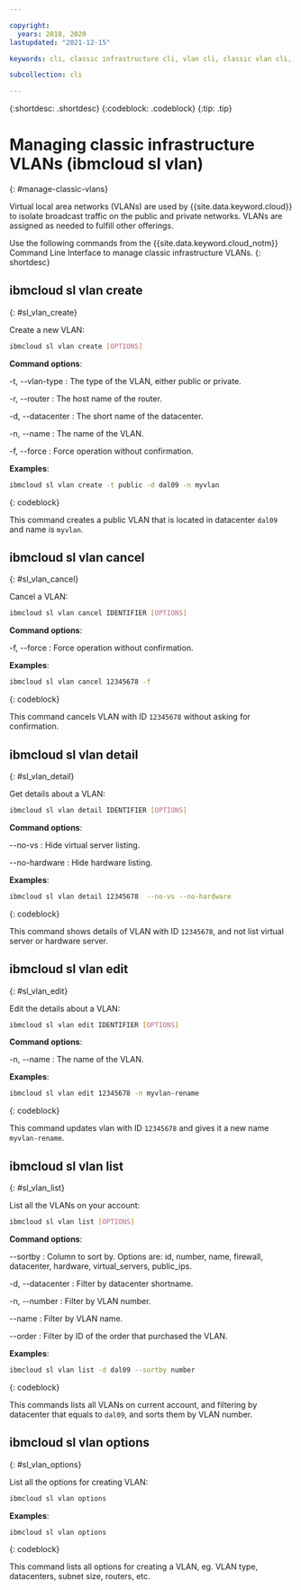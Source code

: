 ```yaml
---

copyright:
  years: 2018, 2020
lastupdated: "2021-12-15"

keywords: cli, classic infrastructure cli, vlan cli, classic vlan cli, ibmcloud sl vlan, manage virtual network cli

subcollection: cli

---
```



{:shortdesc: .shortdesc}
{:codeblock: .codeblock}
{:tip: .tip}

# Managing classic infrastructure VLANs (ibmcloud sl vlan)
{: #manage-classic-vlans}

Virtual local area networks (VLANs) are used by {{site.data.keyword.cloud}} to isolate broadcast traffic on the public and private networks. VLANs are assigned as needed to fulfill other offerings.

Use the following commands from the {{site.data.keyword.cloud_notm}} Command Line Interface to manage classic infrastructure VLANs.
{: shortdesc}

## ibmcloud sl vlan create
{: #sl_vlan_create}

Create a new VLAN:
```bash
ibmcloud sl vlan create [OPTIONS]
```

**Command options**:

-t, --vlan-type
:   The type of the VLAN, either public or private.

-r, --router
:   The host name of the router.

-d, --datacenter
:   The short name of the datacenter.

-n, --name
:   The name of the VLAN.

-f, --force
:   Force operation without confirmation.

**Examples**:
```bash
ibmcloud sl vlan create -t public -d dal09 -n myvlan
```
{: codeblock}

This command creates a public VLAN that is located in datacenter `dal09` and name is `myvlan`.

## ibmcloud sl vlan cancel
{: #sl_vlan_cancel}

Cancel a VLAN:
```bash
ibmcloud sl vlan cancel IDENTIFIER [OPTIONS]
```

**Command options**:

-f, --force
:   Force operation without confirmation.

**Examples**:
```bash
ibmcloud sl vlan cancel 12345678 -f
```
{: codeblock}

This command cancels VLAN with ID `12345678` without asking for confirmation.

## ibmcloud sl vlan detail
{: #sl_vlan_detail}

Get details about a VLAN:
```bash
ibmcloud sl vlan detail IDENTIFIER [OPTIONS]
```

**Command options**:

--no-vs
:   Hide virtual server listing.

--no-hardware
:   Hide hardware listing.

**Examples**:
```bash
ibmcloud sl vlan detail 12345678  --no-vs --no-hardware
```
{: codeblock}

This command shows details of VLAN with ID `12345678`, and not list virtual server or hardware server.

## ibmcloud sl vlan edit
{: #sl_vlan_edit}

Edit the details about a VLAN:
```bash
ibmcloud sl vlan edit IDENTIFIER [OPTIONS]
```

**Command options**:

-n, --name
:   The name of the VLAN.

**Examples**:
```bash
ibmcloud sl vlan edit 12345678 -n myvlan-rename
```
{: codeblock}

This command updates vlan with ID `12345678` and gives it a new name `myvlan-rename`.

## ibmcloud sl vlan list
{: #sl_vlan_list}

List all the VLANs on your account:
```bash
ibmcloud sl vlan list [OPTIONS]
```

**Command options**:

--sortby
:   Column to sort by. Options are: id, number, name, firewall, datacenter, hardware, virtual_servers, public_ips.

-d, --datacenter
:   Filter by datacenter shortname.

-n, --number
:   Filter by VLAN number.

--name
:   Filter by VLAN name.

--order
:   Filter by ID of the order that purchased the VLAN.

**Examples**:
```bash
ibmcloud sl vlan list -d dal09 --sortby number
```
{: codeblock}

This commands lists all VLANs on current account, and filtering by datacenter that equals to `dal09`, and sorts them by VLAN number.

## ibmcloud sl vlan options
{: #sl_vlan_options}

List all the options for creating VLAN:
```bash
ibmcloud sl vlan options
```

**Examples**:
```bash
ibmcloud sl vlan options
```
{: codeblock}

This command lists all options for creating a VLAN, eg. VLAN type, datacenters, subnet size, routers, etc.

